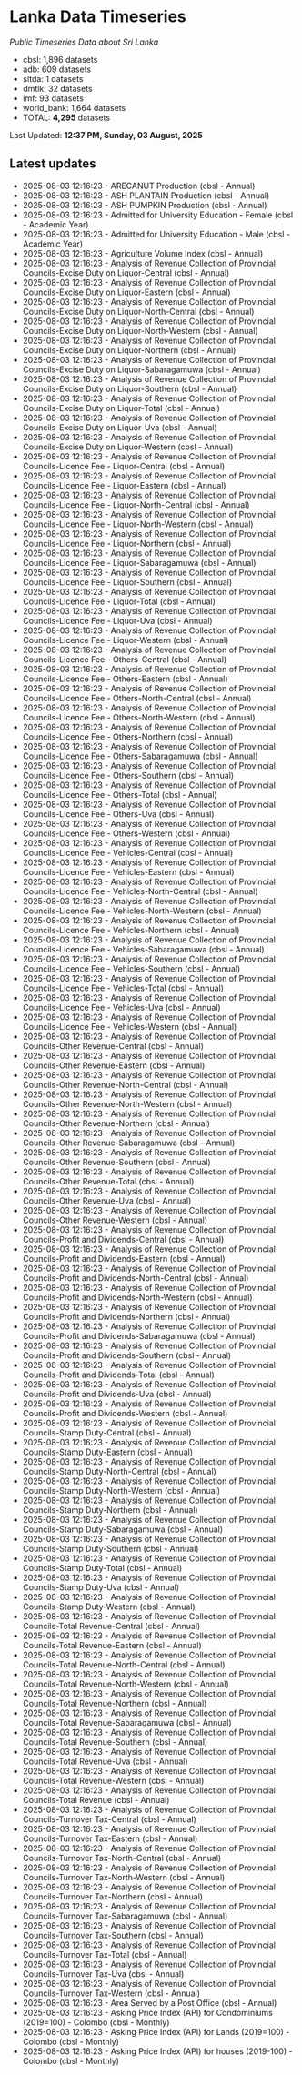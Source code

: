# Lanka Data Timeseries
*Public Timeseries Data about Sri Lanka*

* cbsl: 1,896 datasets
* adb: 609 datasets
* sltda: 1 datasets
* dmtlk: 32 datasets
* imf: 93 datasets
* world_bank: 1,664 datasets
* TOTAL: **4,295** datasets

Last Updated: **12:37 PM, Sunday, 03 August, 2025**

## Latest updates

* 2025-08-03 12:16:23 - ARECANUT Production (cbsl - Annual)
* 2025-08-03 12:16:23 - ASH PLANTAIN Production (cbsl - Annual)
* 2025-08-03 12:16:23 - ASH PUMPKIN Production (cbsl - Annual)
* 2025-08-03 12:16:23 - Admitted for University Education - Female (cbsl - Academic Year)
* 2025-08-03 12:16:23 - Admitted for University Education - Male (cbsl - Academic Year)
* 2025-08-03 12:16:23 - Agriculture Volume Index (cbsl - Annual)
* 2025-08-03 12:16:23 - Analysis of Revenue Collection of Provincial Councils-Excise Duty on Liquor-Central (cbsl - Annual)
* 2025-08-03 12:16:23 - Analysis of Revenue Collection of Provincial Councils-Excise Duty on Liquor-Eastern (cbsl - Annual)
* 2025-08-03 12:16:23 - Analysis of Revenue Collection of Provincial Councils-Excise Duty on Liquor-North-Central (cbsl - Annual)
* 2025-08-03 12:16:23 - Analysis of Revenue Collection of Provincial Councils-Excise Duty on Liquor-North-Western (cbsl - Annual)
* 2025-08-03 12:16:23 - Analysis of Revenue Collection of Provincial Councils-Excise Duty on Liquor-Northern (cbsl - Annual)
* 2025-08-03 12:16:23 - Analysis of Revenue Collection of Provincial Councils-Excise Duty on Liquor-Sabaragamuwa (cbsl - Annual)
* 2025-08-03 12:16:23 - Analysis of Revenue Collection of Provincial Councils-Excise Duty on Liquor-Southern (cbsl - Annual)
* 2025-08-03 12:16:23 - Analysis of Revenue Collection of Provincial Councils-Excise Duty on Liquor-Total (cbsl - Annual)
* 2025-08-03 12:16:23 - Analysis of Revenue Collection of Provincial Councils-Excise Duty on Liquor-Uva (cbsl - Annual)
* 2025-08-03 12:16:23 - Analysis of Revenue Collection of Provincial Councils-Excise Duty on Liquor-Western (cbsl - Annual)
* 2025-08-03 12:16:23 - Analysis of Revenue Collection of Provincial Councils-Licence Fee - Liquor-Central (cbsl - Annual)
* 2025-08-03 12:16:23 - Analysis of Revenue Collection of Provincial Councils-Licence Fee - Liquor-Eastern (cbsl - Annual)
* 2025-08-03 12:16:23 - Analysis of Revenue Collection of Provincial Councils-Licence Fee - Liquor-North-Central (cbsl - Annual)
* 2025-08-03 12:16:23 - Analysis of Revenue Collection of Provincial Councils-Licence Fee - Liquor-North-Western (cbsl - Annual)
* 2025-08-03 12:16:23 - Analysis of Revenue Collection of Provincial Councils-Licence Fee - Liquor-Northern (cbsl - Annual)
* 2025-08-03 12:16:23 - Analysis of Revenue Collection of Provincial Councils-Licence Fee - Liquor-Sabaragamuwa (cbsl - Annual)
* 2025-08-03 12:16:23 - Analysis of Revenue Collection of Provincial Councils-Licence Fee - Liquor-Southern (cbsl - Annual)
* 2025-08-03 12:16:23 - Analysis of Revenue Collection of Provincial Councils-Licence Fee - Liquor-Total (cbsl - Annual)
* 2025-08-03 12:16:23 - Analysis of Revenue Collection of Provincial Councils-Licence Fee - Liquor-Uva (cbsl - Annual)
* 2025-08-03 12:16:23 - Analysis of Revenue Collection of Provincial Councils-Licence Fee - Liquor-Western (cbsl - Annual)
* 2025-08-03 12:16:23 - Analysis of Revenue Collection of Provincial Councils-Licence Fee - Others-Central (cbsl - Annual)
* 2025-08-03 12:16:23 - Analysis of Revenue Collection of Provincial Councils-Licence Fee - Others-Eastern (cbsl - Annual)
* 2025-08-03 12:16:23 - Analysis of Revenue Collection of Provincial Councils-Licence Fee - Others-North-Central (cbsl - Annual)
* 2025-08-03 12:16:23 - Analysis of Revenue Collection of Provincial Councils-Licence Fee - Others-North-Western (cbsl - Annual)
* 2025-08-03 12:16:23 - Analysis of Revenue Collection of Provincial Councils-Licence Fee - Others-Northern (cbsl - Annual)
* 2025-08-03 12:16:23 - Analysis of Revenue Collection of Provincial Councils-Licence Fee - Others-Sabaragamuwa (cbsl - Annual)
* 2025-08-03 12:16:23 - Analysis of Revenue Collection of Provincial Councils-Licence Fee - Others-Southern (cbsl - Annual)
* 2025-08-03 12:16:23 - Analysis of Revenue Collection of Provincial Councils-Licence Fee - Others-Total (cbsl - Annual)
* 2025-08-03 12:16:23 - Analysis of Revenue Collection of Provincial Councils-Licence Fee - Others-Uva (cbsl - Annual)
* 2025-08-03 12:16:23 - Analysis of Revenue Collection of Provincial Councils-Licence Fee - Others-Western (cbsl - Annual)
* 2025-08-03 12:16:23 - Analysis of Revenue Collection of Provincial Councils-Licence Fee - Vehicles-Central (cbsl - Annual)
* 2025-08-03 12:16:23 - Analysis of Revenue Collection of Provincial Councils-Licence Fee - Vehicles-Eastern (cbsl - Annual)
* 2025-08-03 12:16:23 - Analysis of Revenue Collection of Provincial Councils-Licence Fee - Vehicles-North-Central (cbsl - Annual)
* 2025-08-03 12:16:23 - Analysis of Revenue Collection of Provincial Councils-Licence Fee - Vehicles-North-Western (cbsl - Annual)
* 2025-08-03 12:16:23 - Analysis of Revenue Collection of Provincial Councils-Licence Fee - Vehicles-Northern (cbsl - Annual)
* 2025-08-03 12:16:23 - Analysis of Revenue Collection of Provincial Councils-Licence Fee - Vehicles-Sabaragamuwa (cbsl - Annual)
* 2025-08-03 12:16:23 - Analysis of Revenue Collection of Provincial Councils-Licence Fee - Vehicles-Southern (cbsl - Annual)
* 2025-08-03 12:16:23 - Analysis of Revenue Collection of Provincial Councils-Licence Fee - Vehicles-Total (cbsl - Annual)
* 2025-08-03 12:16:23 - Analysis of Revenue Collection of Provincial Councils-Licence Fee - Vehicles-Uva (cbsl - Annual)
* 2025-08-03 12:16:23 - Analysis of Revenue Collection of Provincial Councils-Licence Fee - Vehicles-Western (cbsl - Annual)
* 2025-08-03 12:16:23 - Analysis of Revenue Collection of Provincial Councils-Other Revenue-Central (cbsl - Annual)
* 2025-08-03 12:16:23 - Analysis of Revenue Collection of Provincial Councils-Other Revenue-Eastern (cbsl - Annual)
* 2025-08-03 12:16:23 - Analysis of Revenue Collection of Provincial Councils-Other Revenue-North-Central (cbsl - Annual)
* 2025-08-03 12:16:23 - Analysis of Revenue Collection of Provincial Councils-Other Revenue-North-Western (cbsl - Annual)
* 2025-08-03 12:16:23 - Analysis of Revenue Collection of Provincial Councils-Other Revenue-Northern (cbsl - Annual)
* 2025-08-03 12:16:23 - Analysis of Revenue Collection of Provincial Councils-Other Revenue-Sabaragamuwa (cbsl - Annual)
* 2025-08-03 12:16:23 - Analysis of Revenue Collection of Provincial Councils-Other Revenue-Southern (cbsl - Annual)
* 2025-08-03 12:16:23 - Analysis of Revenue Collection of Provincial Councils-Other Revenue-Total (cbsl - Annual)
* 2025-08-03 12:16:23 - Analysis of Revenue Collection of Provincial Councils-Other Revenue-Uva (cbsl - Annual)
* 2025-08-03 12:16:23 - Analysis of Revenue Collection of Provincial Councils-Other Revenue-Western (cbsl - Annual)
* 2025-08-03 12:16:23 - Analysis of Revenue Collection of Provincial Councils-Profit and Dividends-Central (cbsl - Annual)
* 2025-08-03 12:16:23 - Analysis of Revenue Collection of Provincial Councils-Profit and Dividends-Eastern (cbsl - Annual)
* 2025-08-03 12:16:23 - Analysis of Revenue Collection of Provincial Councils-Profit and Dividends-North-Central (cbsl - Annual)
* 2025-08-03 12:16:23 - Analysis of Revenue Collection of Provincial Councils-Profit and Dividends-North-Western (cbsl - Annual)
* 2025-08-03 12:16:23 - Analysis of Revenue Collection of Provincial Councils-Profit and Dividends-Northern (cbsl - Annual)
* 2025-08-03 12:16:23 - Analysis of Revenue Collection of Provincial Councils-Profit and Dividends-Sabaragamuwa (cbsl - Annual)
* 2025-08-03 12:16:23 - Analysis of Revenue Collection of Provincial Councils-Profit and Dividends-Southern (cbsl - Annual)
* 2025-08-03 12:16:23 - Analysis of Revenue Collection of Provincial Councils-Profit and Dividends-Total (cbsl - Annual)
* 2025-08-03 12:16:23 - Analysis of Revenue Collection of Provincial Councils-Profit and Dividends-Uva (cbsl - Annual)
* 2025-08-03 12:16:23 - Analysis of Revenue Collection of Provincial Councils-Profit and Dividends-Western (cbsl - Annual)
* 2025-08-03 12:16:23 - Analysis of Revenue Collection of Provincial Councils-Stamp Duty-Central (cbsl - Annual)
* 2025-08-03 12:16:23 - Analysis of Revenue Collection of Provincial Councils-Stamp Duty-Eastern (cbsl - Annual)
* 2025-08-03 12:16:23 - Analysis of Revenue Collection of Provincial Councils-Stamp Duty-North-Central (cbsl - Annual)
* 2025-08-03 12:16:23 - Analysis of Revenue Collection of Provincial Councils-Stamp Duty-North-Western (cbsl - Annual)
* 2025-08-03 12:16:23 - Analysis of Revenue Collection of Provincial Councils-Stamp Duty-Northern (cbsl - Annual)
* 2025-08-03 12:16:23 - Analysis of Revenue Collection of Provincial Councils-Stamp Duty-Sabaragamuwa (cbsl - Annual)
* 2025-08-03 12:16:23 - Analysis of Revenue Collection of Provincial Councils-Stamp Duty-Southern (cbsl - Annual)
* 2025-08-03 12:16:23 - Analysis of Revenue Collection of Provincial Councils-Stamp Duty-Total (cbsl - Annual)
* 2025-08-03 12:16:23 - Analysis of Revenue Collection of Provincial Councils-Stamp Duty-Uva (cbsl - Annual)
* 2025-08-03 12:16:23 - Analysis of Revenue Collection of Provincial Councils-Stamp Duty-Western (cbsl - Annual)
* 2025-08-03 12:16:23 - Analysis of Revenue Collection of Provincial Councils-Total Revenue-Central (cbsl - Annual)
* 2025-08-03 12:16:23 - Analysis of Revenue Collection of Provincial Councils-Total Revenue-Eastern (cbsl - Annual)
* 2025-08-03 12:16:23 - Analysis of Revenue Collection of Provincial Councils-Total Revenue-North-Central (cbsl - Annual)
* 2025-08-03 12:16:23 - Analysis of Revenue Collection of Provincial Councils-Total Revenue-North-Western (cbsl - Annual)
* 2025-08-03 12:16:23 - Analysis of Revenue Collection of Provincial Councils-Total Revenue-Northern (cbsl - Annual)
* 2025-08-03 12:16:23 - Analysis of Revenue Collection of Provincial Councils-Total Revenue-Sabaragamuwa (cbsl - Annual)
* 2025-08-03 12:16:23 - Analysis of Revenue Collection of Provincial Councils-Total Revenue-Southern (cbsl - Annual)
* 2025-08-03 12:16:23 - Analysis of Revenue Collection of Provincial Councils-Total Revenue-Uva (cbsl - Annual)
* 2025-08-03 12:16:23 - Analysis of Revenue Collection of Provincial Councils-Total Revenue-Western (cbsl - Annual)
* 2025-08-03 12:16:23 - Analysis of Revenue Collection of Provincial Councils-Total Revenue (cbsl - Annual)
* 2025-08-03 12:16:23 - Analysis of Revenue Collection of Provincial Councils-Turnover Tax-Central (cbsl - Annual)
* 2025-08-03 12:16:23 - Analysis of Revenue Collection of Provincial Councils-Turnover Tax-Eastern (cbsl - Annual)
* 2025-08-03 12:16:23 - Analysis of Revenue Collection of Provincial Councils-Turnover Tax-North-Central (cbsl - Annual)
* 2025-08-03 12:16:23 - Analysis of Revenue Collection of Provincial Councils-Turnover Tax-North-Western (cbsl - Annual)
* 2025-08-03 12:16:23 - Analysis of Revenue Collection of Provincial Councils-Turnover Tax-Northern (cbsl - Annual)
* 2025-08-03 12:16:23 - Analysis of Revenue Collection of Provincial Councils-Turnover Tax-Sabaragamuwa (cbsl - Annual)
* 2025-08-03 12:16:23 - Analysis of Revenue Collection of Provincial Councils-Turnover Tax-Southern (cbsl - Annual)
* 2025-08-03 12:16:23 - Analysis of Revenue Collection of Provincial Councils-Turnover Tax-Total (cbsl - Annual)
* 2025-08-03 12:16:23 - Analysis of Revenue Collection of Provincial Councils-Turnover Tax-Uva (cbsl - Annual)
* 2025-08-03 12:16:23 - Analysis of Revenue Collection of Provincial Councils-Turnover Tax-Western (cbsl - Annual)
* 2025-08-03 12:16:23 - Area Served by a Post Office (cbsl - Annual)
* 2025-08-03 12:16:23 - Asking Price Index (API) for Condominiums (2019=100) - Colombo (cbsl - Monthly)
* 2025-08-03 12:16:23 - Asking Price Index (API) for Lands (2019=100) - Colombo (cbsl - Monthly)
* 2025-08-03 12:16:23 - Asking Price Index (API) for houses (2019-100) - Colombo (cbsl - Monthly)